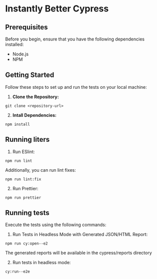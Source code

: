# Instantly Better Cypress

## Prerequisites

Before you begin, ensure that you have the following dependencies installed:

- Node.js
- NPM

## Getting Started

Follow these steps to set up and run the tests on your local machine:

1. **Clone the Repository:**

```
git clone <repository-url>
```

2. **Intall Dependencies:**

```
npm install
```

## Running liters

1. Run ESlint:

```
npm run lint
```

Additionally, you can run lint fixes:

```
npm run lint:fix
```

2. Run Prettier:

```
npm run prettier
```

## Running tests

Execute the tests using the following commands:

1. Run Tests in Headless Mode with Generated JSON/HTML Report:

```
npm run cy:open--e2
```

The generated reports will be available in the cypress/reports directory


2. Run tests in headless mode:

```
cy:run--e2e
```
